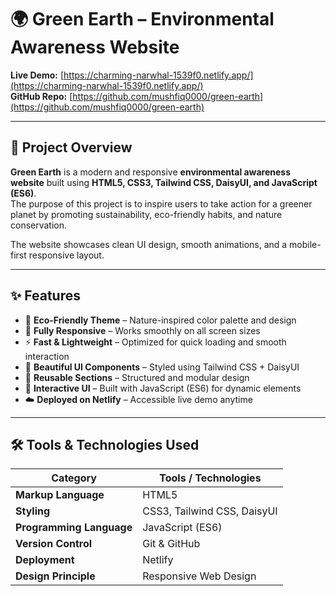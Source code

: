 # 🌍 Green Earth – Environmental Awareness Website

**Live Demo:** [https://charming-narwhal-1539f0.netlify.app/](https://charming-narwhal-1539f0.netlify.app/)  
**GitHub Repo:** [https://github.com/mushfiq0000/green-earth](https://github.com/mushfiq0000/green-earth)

---

## 📖 Project Overview

**Green Earth** is a modern and responsive **environmental awareness website** built using **HTML5, CSS3, Tailwind CSS, DaisyUI, and JavaScript (ES6)**.  
The purpose of this project is to inspire users to take action for a greener planet by promoting sustainability, eco-friendly habits, and nature conservation.

The website showcases clean UI design, smooth animations, and a mobile-first responsive layout.

---

## ✨ Features

- 🌿 **Eco-Friendly Theme** – Nature-inspired color palette and design  
- 📱 **Fully Responsive** – Works smoothly on all screen sizes  
- ⚡ **Fast & Lightweight** – Optimized for quick loading and smooth interaction  
- 🎨 **Beautiful UI Components** – Styled using Tailwind CSS + DaisyUI  
- 🔄 **Reusable Sections** – Structured and modular design  
- 🧭 **Interactive UI** – Built with JavaScript (ES6) for dynamic elements  
- ☁️ **Deployed on Netlify** – Accessible live demo anytime

---

## 🛠️ Tools & Technologies Used

| Category | Tools / Technologies |
|-----------|----------------------|
| **Markup Language** | HTML5 |
| **Styling** | CSS3, Tailwind CSS, DaisyUI |
| **Programming Language** | JavaScript (ES6) |
| **Version Control** | Git & GitHub |
| **Deployment** | Netlify |
| **Design Principle** | Responsive Web Design |
